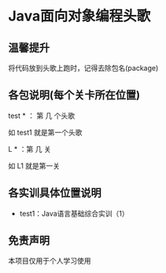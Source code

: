 # Java面向对象编程头歌

## 温馨提升

将代码放到头歌上跑时，记得去除包名(package)

## 各包说明(每个关卡所在位置)

test * ： 第 几 个头歌
 
如 test1 就是第一个头歌
 
L * ：第 几 关
 
如 L1 就是第一关
 
## 各实训具体位置说明

- test1：Java语言基础综合实训（1）

## 免责声明

本项目仅用于个人学习使用